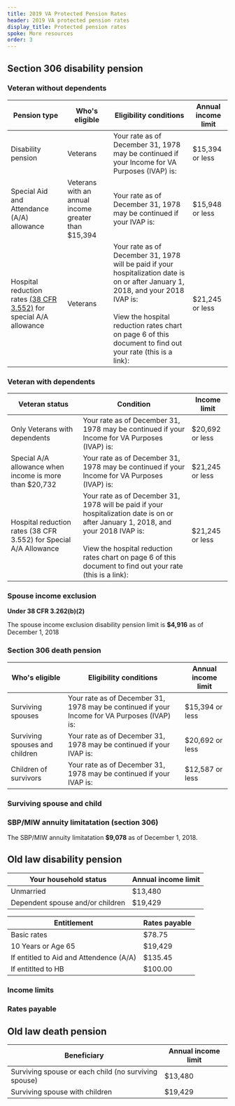 ```yaml
---
title: 2019 VA Protected Pension Rates
header: 2019 VA protected pension rates
display_title: Protected pension rates
spoke: More resources
order: 3
---
```


## Section 306 disability pension

### Veteran without dependents

| Pension type | Who's eligible | Eligibility conditions | Annual income limit |
|--------------|--------------- | ---------------------- | --------------|
| Disability pension | Veterans | Your rate as of December 31, 1978 may be continued if your Income for VA Purposes (IVAP) is: | $15,394 or less |
| Special Aid and Attendance (A/A) allowance | Veterans with an annual income greater than $15,394 | Your rate as of December 31, 1978 may be continued if your IVAP is: | $15,948 or less |
| Hospital reduction rates [(38 CFR 3.552)](https://www.law.cornell.edu/cfr/text/38/3.552) for special A/A allowance	 | Veterans |  Your rate as of December 31, 1978 will be paid if your hospitalization date is on or after January 1, 2018, and your 2018 IVAP is: <br> <br> View the hospital reduction rates chart on page 6 of this document to find out your rate (this is a link):|  $21,245 or less   |

### Veteran with dependents

| Veteran status                                                    | Condition                                                                                                                                                                                                                              | Income limit    |
|-------------------------------------------------------------------|----------------------------------------------------------------------------------------------------------------------------------------------------------------------------------------------------------------------------------------|-----------------|
| Only Veterans with dependents                                           | Your rate as of December 31, 1978 may be continued if your Income for VA Purposes (IVAP) is:                                                                                                                                           | $20,692 or less |
| Special A/A allowance when income is more than $20,732            | Your rate as of December 31, 1978 may be continued if your Income for VA Purposes (IVAP) is:                                                                                                                                           | $21,245 or less |
| Hospital reduction rates (38 CFR 3.552) for Special A/A Allowance | Your rate as of December 31, 1978 will be paid if your hospitalization date is on or after January 1, 2018, and your 2018 IVAP is: <br> <br> View the hospital reduction rates chart on page 6 of this document to find out your rate (this is a link): | $21,245 or less |
### Spouse income exclusion
<strong>Under 38 CFR 3.262(b)(2)</strong>

The spouse income exclusion disability pension limit is <b>$4,916</b> as of December 1, 2018

### Section 306 death pension

| Who's eligible | Eligibility conditions | Annual income limit |
|--------------- | ---------------------- | --------------|
| Surviving spouses | Your rate as of December 31, 1978 may be continued if your Income for VA Purposes (IVAP) is: | $15,394 or less |
| Surviving spouses and children | Your rate as of December 31, 1978 may be continued if your IVAP is: | $20,692 or less |
| Children of survivors | Your rate as of December 31, 1978 may be continued if your IVAP is: | $12,587 or less |


### Surviving spouse and child

### SBP/MIW annuity limitatation (section 306)


The SBP/MIW annuity limitatation <b>$9,078</b> as of December 1, 2018.


## Old law disability pension

| Your household status | Annual income limit | 
|--------------- | ---------------------- | 
| Unmarried | $13,480 |
| Dependent spouse and/or children | $19,429 | 

| Entitlement | Rates payable | 
|--------------- | ---------------------- | 
| Basic rates | $78.75 |
| 10 Years or Age 65 | $19,429 | 
| If entitled to Aid and Attendence (A/A) | $135.45 |
| If entitlted to HB | $100.00 |



### Income limits

### Rates payable

## Old law death pension


| Beneficiary | Annual income limit | 
|--------------- | ---------------------- | 
| Surviving spouse or each child (no surviving spouse) | $13,480 |
| Surviving spouse with children | $19,429 | 
